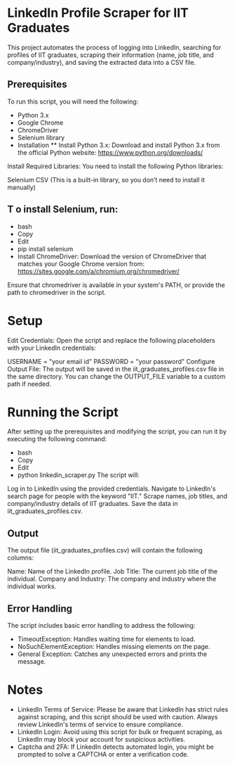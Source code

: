 # LinkedIn Profile Scraper for IIT Graduates
This project automates the process of logging into LinkedIn, searching for profiles of IIT graduates, scraping their information (name, job title, and company/industry), and saving the extracted data into a CSV file.

## Prerequisites
To run this script, you will need the following:

- Python 3.x
- Google Chrome
- ChromeDriver
- Selenium library
- Installation
** Install Python 3.x: Download and install Python 3.x from the official Python website: https://www.python.org/downloads/

Install Required Libraries: You need to install the following Python libraries:

Selenium
CSV (This is a built-in library, so you don’t need to install it manually)
## T o install Selenium, run:

- bash
- Copy
- Edit
- pip install selenium
- Install ChromeDriver: Download the version of ChromeDriver that matches your Google Chrome version from: https://sites.google.com/a/chromium.org/chromedriver/

Ensure that chromedriver is available in your system's PATH, or provide the path to chromedriver in the script.

# Setup
Edit Credentials: Open the script and replace the following placeholders with your LinkedIn credentials:

USERNAME = "your email id"
PASSWORD = "your password"
Configure Output File: The output will be saved in the iit_graduates_profiles.csv file in the same directory. You can change the OUTPUT_FILE variable to a custom path if needed.

# Running the Script
After setting up the prerequisites and modifying the script, you can run it by executing the following command:

- bash
- Copy
- Edit
- python linkedin_scraper.py
The script will:

Log in to LinkedIn using the provided credentials.
Navigate to LinkedIn's search page for people with the keyword "IIT."
Scrape names, job titles, and company/industry details of IIT graduates.
Save the data in iit_graduates_profiles.csv.
## Output
The output file (iit_graduates_profiles.csv) will contain the following columns:

Name: Name of the LinkedIn profile.
Job Title: The current job title of the individual.
Company and Industry: The company and industry where the individual works.

## Error Handling
The script includes basic error handling to address the following:

- TimeoutException: Handles waiting time for elements to load.
- NoSuchElementException: Handles missing elements on the page.
- General Exception: Catches any unexpected errors and prints the message.
# Notes
- LinkedIn Terms of Service: Please be aware that LinkedIn has strict rules against scraping, and this script should be used with caution. Always review LinkedIn's terms of service to ensure compliance.
- LinkedIn Login: Avoid using this script for bulk or frequent scraping, as LinkedIn may block your account for suspicious activities.
- Captcha and 2FA: If LinkedIn detects automated login, you might be prompted to solve a CAPTCHA or enter a verification code.
